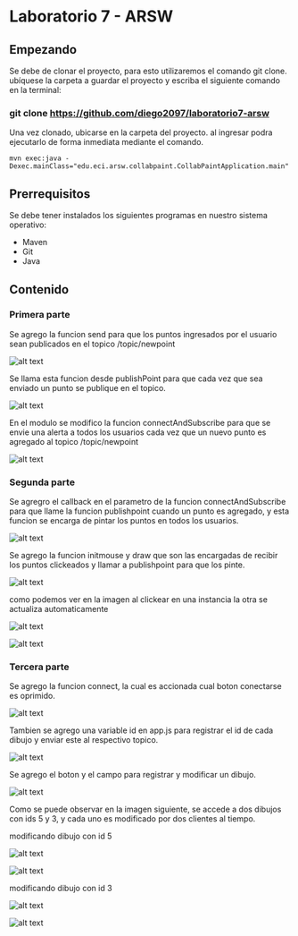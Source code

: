 # Laboratorio 7 - ARSW
## Empezando
Se debe de clonar el proyecto, para esto utilizaremos el comando git clone. ubíquese la carpeta a guardar el proyecto y escriba el siguiente comando en la terminal:
 
 ### git clone https://github.com/diego2097/laboratorio7-arsw
Una vez clonado, ubicarse en la carpeta del proyecto. al ingresar podra ejecutarlo de forma inmediata mediante el comando. 
```
mvn exec:java -Dexec.mainClass="edu.eci.arsw.collabpaint.CollabPaintApplication.main"
```
## Prerrequisitos
Se debe tener instalados los siguientes programas en nuestro sistema operativo: 
- Maven
- Git
- Java
## Contenido 

### Primera parte 

Se agrego la funcion send para que los puntos ingresados por el usuario sean publicados en el topico /topic/newpoint

![alt text](https://github.com/diego2097/laboratorio7-arsw/blob/master/img/send.PNG "puntos")


Se llama esta funcion desde publishPoint para que cada vez que sea enviado un punto se publique en el topico. 

![alt text](https://github.com/diego2097/laboratorio7-arsw/blob/master/img/calling_send.PNG "puntos2")

En el modulo se modifico la funcion connectAndSubscribe para que se envie una alerta a todos los usuarios cada vez que un nuevo punto es agregado al topico /topic/newpoint

![alt text](https://github.com/diego2097/laboratorio7-arsw/blob/master/img/subscribe_topics.PNG "subscribe")

### Segunda parte 

Se agregro el callback en el parametro de la funcion connectAndSubscribe para que llame la funcion publishpoint cuando un punto es agregado, y esta funcion se encarga de pintar los puntos en todos los usuarios. 

![alt text](https://github.com/diego2097/laboratorio7-arsw/blob/master/img/pintar_punto.PNG "puntos3")


Se agrego la funcion initmouse y draw que son las encargadas de recibir los puntos clickeados y llamar a publishpoint para que los pinte. 

![alt text](https://github.com/diego2097/laboratorio7-arsw/blob/master/img/mouse.PNG "puntos4")

como podemos ver en la imagen al clickear en una instancia la otra se actualiza automaticamente

![alt text](https://github.com/diego2097/laboratorio7-arsw/blob/master/img/click1.PNG "puntos4")

![alt text](https://github.com/diego2097/laboratorio7-arsw/blob/master/img/click2.PNG "puntos4")

### Tercera parte 

Se agrego la funcion connect, la cual es accionada cual boton conectarse es oprimido. 

![alt text](https://github.com/diego2097/laboratorio7-arsw/blob/master/img/connect_function.PNG "function")

Tambien se agrego una variable id en app.js para registrar el id de cada dibujo y enviar este al respectivo topico. 

![alt text](https://github.com/diego2097/laboratorio7-arsw/blob/master/img/id_conexion.PNG "function2")

Se agrego el boton y el campo para registrar y modificar un dibujo. 

![alt text](https://github.com/diego2097/laboratorio7-arsw/blob/master/img/connect-html.PNG "function3")

Como se puede observar en la imagen siguiente, se accede a dos dibujos con ids 5 y 3, y cada uno es modificado por dos clientes al tiempo. 

modificando dibujo con id 5 

![alt text](https://github.com/diego2097/laboratorio7-arsw/blob/master/img/dibujo1.PNG "db1")

![alt text](https://github.com/diego2097/laboratorio7-arsw/blob/master/img/dibujo2.PNG "db1")

modificando dibujo con id 3

![alt text](https://github.com/diego2097/laboratorio7-arsw/blob/master/img/dibujo3.PNG "db1")

![alt text](https://github.com/diego2097/laboratorio7-arsw/blob/master/img/dibujo4.PNG "db1")










